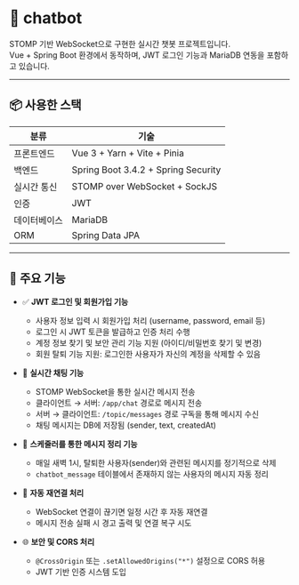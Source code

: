 # 💬 chatbot

STOMP 기반 WebSocket으로 구현한 실시간 챗봇 프로젝트입니다.  
Vue + Spring Boot 환경에서 동작하며, JWT 로그인 기능과 MariaDB 연동을 포함하고 있습니다.

---

## 📦 사용한 스택

| 분류         | 기술                            |
|--------------|----------------------------------|
| 프론트엔드   | Vue 3 + Yarn + Vite + Pinia      |
| 백엔드       | Spring Boot 3.4.2 + Spring Security |
| 실시간 통신  | STOMP over WebSocket + SockJS   |
| 인증         | JWT                             |
| 데이터베이스 | MariaDB                         |
| ORM          | Spring Data JPA                 |

---

## 🔐 주요 기능

- ✅ **JWT 로그인 및 회원가입 기능**
  - 사용자 정보 입력 시 회원가입 처리 (username, password, email 등)
  - 로그인 시 JWT 토큰을 발급하고 인증 처리 수행
  - 계정 정보 찾기 및 보안 관리 기능 지원 (아이디/비밀번호 찾기 및 변경)
  - 회원 탈퇴 기능 지원: 로그인한 사용자가 자신의 계정을 삭제할 수 있음

- 💬 **실시간 채팅 기능**
  - STOMP WebSocket을 통한 실시간 메시지 전송
  - 클라이언트 → 서버: `/app/chat` 경로로 메시지 전송
  - 서버 → 클라이언트: `/topic/messages` 경로 구독을 통해 메시지 수신
  - 채팅 메시지는 DB에 저장됨 (sender, text, createdAt)

- 🧹 **스케줄러를 통한 메시지 정리 기능**
  - 매일 새벽 1시, 탈퇴한 사용자(sender)와 관련된 메시지를 정기적으로 삭제
  - `chatbot_message` 테이블에서 존재하지 않는 사용자의 메시지 자동 정리

- 🔁 **자동 재연결 처리**
  - WebSocket 연결이 끊기면 일정 시간 후 자동 재연결
  - 메시지 전송 실패 시 경고 출력 및 연결 복구 시도

- 🌐 **보안 및 CORS 처리**
  - `@CrossOrigin` 또는 `.setAllowedOrigins("*")` 설정으로 CORS 허용
  - JWT 기반 인증 시스템 도입
